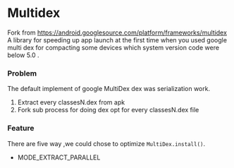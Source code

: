 # Multidex 
Fork from https://android.googlesource.com/platform/frameworks/multidex  
A library for speeding up app launch at the first time when you used google multi dex for compacting some devices which system version code were below 5.0 . 

### Problem  
The default implement of google MultiDex dex was serialization work.  
1. Extract every classesN.dex from apk  
2. Fork sub process for doing dex opt for every classesN.dex file


### Feature
 
There are five way ,we could chose to optimize ```MultiDex.install()```.    

- MODE_EXTRACT_PARALLEL